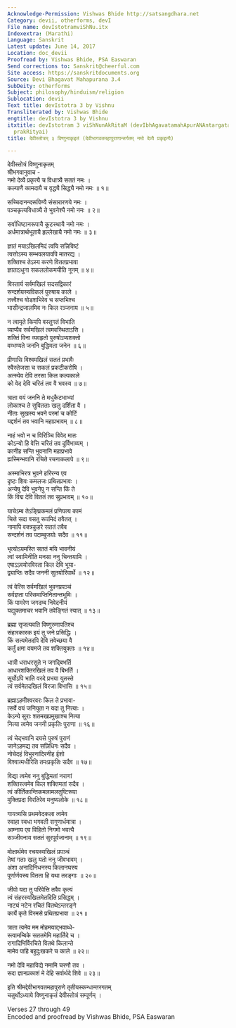 ```yaml
---
Acknowledge-Permission: Vishwas Bhide http://satsangdhara.net
Category: devii, otherforms, devI
File name: devIstotramviShNu.itx
Indexextra: (Marathi)
Language: Sanskrit
Latest update: June 14, 2017
Location: doc_devii
Proofread by: Vishwas Bhide, PSA Easwaran
Send corrections to: Sanskrit@cheerful.com
Site access: https://sanskritdocuments.org
Source: Devi Bhagavat Mahapurana 3.4
SubDeity: otherforms
Subject: philosophy/hinduism/religion
Sublocation: devii
Text title: devIstotra 3 by Vishnu
Transliterated by: Vishwas Bhide
engtitle: devIstotra 3 by Vishnu
itxtitle: devIstotram 3 viShNunAkRitaM (devIbhAgavatamahApurANAntargatam namo devyai
  prakRityai)
title: देवीस्तोत्रम् ३ विष्णुनाकृइतं (देवीभागवतमहापुराणान्तर्गतम् नमो देव्यै प्रकृइत्यै)

---
```

  
 देवीस्तोत्रं विष्णुनाकृतम्   
श्रीभगवानुवाच -  
नमो देव्यै प्रकृत्यै च विधात्र्यै सततं नमः ।  
कल्याणै कामदायै च वृद्ध्यै सिद्ध्यै नमो नमः ॥ १॥  
  
सच्चिदानन्दरूपिण्यै संसारारणये नमः ।  
पञ्चकृत्यविधात्र्यै ते भुवनेश्यै नमो नमः ॥ २॥  
  
सर्वाधिष्टानरूपायै कूटस्थायै नमो नमः ।  
अर्धमात्रार्थभूतायै हृल्लेखायै नमो नमः ॥ ३॥  
  
ज्ञातं मयाऽखिलमिदं त्वयि सन्निविष्टं  
     त्वत्तोऽस्य सम्भवलयावपि मातरद्य ।  
शक्तिश्च तेऽस्य करणे विततप्रभावा  
     ज्ञाताऽधुना सकललोकमयीति नूनम् ॥ ४॥  
  
विस्तार्य सर्वमखिलं सदसद्विकारं  
     सन्दर्शयस्यविकलं पुरुषाय काले ।  
तत्त्वैश्च षोडशभिरेव च सप्तभिश्च  
     भासीन्द्रजालमिव नः किल रञ्जनाय ॥ ५॥  
  
न त्वामृते किमपि वस्तुगतं विभाति  
     व्याप्यैव सर्वमखिलं त्वमवस्थिताऽसि ।  
शक्तिं विना व्यवहृतो पुरुषोऽप्यशक्तो  
     वम्भण्यते जननि बुद्धिमता जनेन ॥ ६॥  
  
प्रीणासि विश्वमखिलं सततं प्रभावैः  
     स्वैस्तेजसा च सकलं प्रकटीकरोषि ।  
अत्स्येव देवि तरसा किल कल्पकाले  
     को वेद देवि चरितं तव वै भवस्य ॥ ७॥  
  
त्राता वयं जननि ते मधुकैटभाभ्यां  
     लोकाश्च ते सुवितताः खलु दर्शिता वै ।  
नीताः सुखस्य भवने परमां च कोटिं  
     यद्दर्शनं तव भवानि महाप्रभावम् ॥ ८॥  
  
नाहं भवो न च विरिञ्चि विवेद मातः  
     कोऽन्यो हि वेत्ति चरितं तव दुर्विभाव्यम् ।  
कानीह सन्ति भुवनानि महाप्रभावे  
     ह्यस्मिन्भवानि रचिते रचनाकलापे ॥ ९॥  
  
अस्माभिरत्र भुवने हरिरन्य एव  
     दृष्टः शिवः कमलजः प्रथितप्रभावः ।  
अन्येषु देवि भुवनेपु न सन्ति किं ते  
     किं विद्म देवि विततं तव सुप्रभावम् ॥ १०॥  
  
याचेऽम्ब तेऽङ्घ्रिकमलं प्रणिपत्य कामं  
     चित्ते सदा वसतु रूपमिदं तवैतत् ।  
नामापि वक्त्रकुहरे सततं तवैव  
     सन्दर्शनं तव पदाम्बुजयोः सदैव ॥ ११॥  
  
भृत्योऽयमस्ति सततं मयि भावनीयं  
     त्वां स्वामिनीति मनसा ननु चिन्तयामि ।  
एषाऽऽवयोरविरता किल देवि भूया-  
     द्व्याप्तिः सदैव जननी सुतयोरिवार्थे ॥ १२॥  
  
त्वं वेत्सि सर्वमखिलं भुवनप्रपञ्चं  
     सर्वज्ञता परिसमाप्तिनितान्तभूमिः ।  
किं पामरेण जगदम्ब निवेदनीयं  
     यद्युक्तमाचर भवानि तवेङ्गितं स्यात् ॥ १३॥  
  
ब्रह्मा सृजत्यवति विष्णुरुमापतिश्च  
     संहारकारक इयं तु जने प्रसिद्धिः ।  
किं सत्यमेतदपि देवि तवेच्छया वै  
     कर्तुं क्षमा वयमजे तव शक्तियुक्ताः ॥ १४॥  
  
धात्री धराधरसुते न जगद्बिभर्ति  
     आधारशक्तिरखिलं तव वै बिभर्ति ।  
सूर्योऽपि भाति वरदे प्रभया युतस्ते  
     त्वं सर्वमेतदखिलं विरजा विभासि ॥ १५॥  
  
ब्रह्माऽहमीश्वरवरः किल ते प्रभावा-  
     त्सर्वे वयं जनियुता न यदा तु नित्याः ।  
केऽन्ये सुराः शतमखप्रमुखाश्च नित्या  
     नित्या त्वमेव जननी प्रकृतिः पुराणा ॥ १६॥  
  
त्वं चेद्भवानि दयसे पुरुषं पुराणं  
     जानेऽहमद्य तव सन्निधिगः सदैव ।  
नोचेदहं विभुरनादिरनीह ईशो  
     विश्वात्मधीरिति तमःप्रकृतिः सदैव ॥ १७॥  
  
विद्या त्वमेव ननु बुद्धिमतां नराणां  
     शक्तिस्त्वमेव किल शक्तिमतां सदैव ।  
त्वं कीर्तिकान्तिकमलामलतुष्टिरूपा  
     मुक्तिप्रदा विरतिरेव मनुष्यलोके ॥ १८॥  
  
गायत्र्यसि प्रथमवेदकला त्वमेव  
     स्वाहा स्वधा भगवती सगुणार्धमात्रा ।  
आम्नाय एव विहितो निगमो भवत्यै  
     सञ्जीवनाय सततं सुरपूर्वजानाम् ॥ १९॥  
  
मोक्षार्थमेव रचयस्यखिलं प्रपञ्चं  
     तेषां गताः खलु यतो ननु जीवभावम् ।  
अंशा अनादिनिधनस्य किलानघस्य  
     पूर्णार्णवस्य वितता हि यथा तरङ्गाः ॥ २०॥  
  
जीवो यदा तु परिवेत्ति तवैव कृत्यं  
     त्वं संहरस्यखिलमेतदिति प्रसिद्धम् ।  
नाट्यं नटेन रचितं वितथेऽन्तरङ्गे  
     कार्ये कृते विरमसे प्रथितप्रभावा ॥ २१॥  
  
त्राता त्वमेव मम मोहमयाद्भवाब्धे-  
     स्त्वामम्बिके सततमेमि महार्तिदे च ।  
रागादिभिर्विरचिते वितथे किलान्ते  
     मामेव पाहि बहुदुःखकरे च काले ॥ २२॥  
  
नमो देवि महाविद्ये नमामि चरणौ तव ।  
सदा ज्ञानप्रकाशं मे देहि सर्वार्थदे शिवे ॥ २३॥  
  
इति श्रीमद्देवीभागवतमहापुराणे तृतीयस्कन्धान्तरगतम्  
चतुर्थोऽध्याये विष्णुनाकृतं देवीस्तोत्रं सम्पूर्णम् ।  
  
  
Verses 27 through 49  
Encoded and proofread by Vishwas Bhide, PSA Easwaran  
  
  
